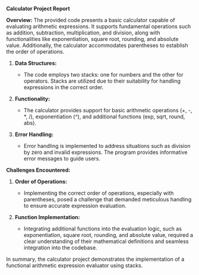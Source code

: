 **Calculator Project Report**

**Overview:**
The provided code presents a basic calculator capable of evaluating arithmetic expressions. It supports fundamental operations such as addition, subtraction, multiplication, and division, along with functionalities like exponentiation, square root, rounding, and absolute value. Additionally, the calculator accommodates parentheses to establish the order of operations.

1. **Data Structures:**
   - The code employs two stacks: one for numbers and the other for operators. Stacks are utilized due to their suitability for handling expressions in the correct order.

2. **Functionality:**
   - The calculator provides support for basic arithmetic operations (+, -, *, /), exponentiation (^), and additional functions (exp, sqrt, round, abs).

3. **Error Handling:**
   - Error handling is implemented to address situations such as division by zero and invalid expressions. The program provides informative error messages to guide users.

**Challenges Encountered:**

1. **Order of Operations:**
   - Implementing the correct order of operations, especially with parentheses, posed a challenge that demanded meticulous handling to ensure accurate expression evaluation.

2. **Function Implementation:**
   - Integrating additional functions into the evaluation logic, such as exponentiation, square root, rounding, and absolute value, required a clear understanding of their mathematical definitions and seamless integration into the codebase.

In summary, the calculator project demonstrates the implementation of a functional arithmetic expression evaluator using stacks.
